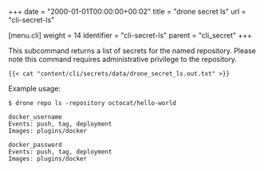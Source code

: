 +++
date = "2000-01-01T00:00:00+00:02"
title = "drone secret ls"
url = "cli-secret-ls"

[menu.cli]
  weight = 14
  identifier = "cli-secret-ls"
  parent = "cli_secret"
+++

This subcommand returns a list of secrets for the named repository. Please note this command requires administrative privilege to the repository.

```text
{{< cat "content/cli/secrets/data/drone_secret_ls.out.txt" >}}
```

Example usage:

```text
$ drone repo ls -repository octocat/hello-world

docker_username
Events: push, tag, deployment
Images: plugins/docker

docker_password
Events: push, tag, deployment
Images: plugins/docker
```

